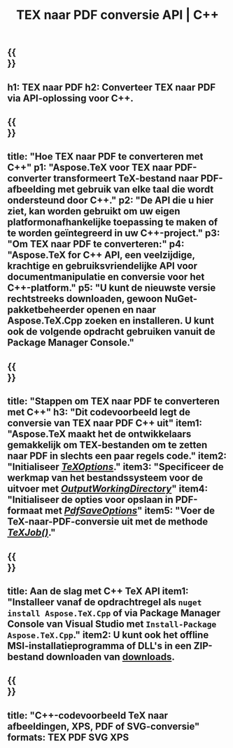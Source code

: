 ﻿---
translation: true
template: /_templates/_conversion-child-cpp.md
title: TEX naar PDF conversie API | C++
description: TeX naar PDF conversie functionaliteit. Integreer deze on-premise C++-bibliotheek in uw project of gebruik platformonafhankelijke applicaties om TeX naar PDF te converteren.
keywords: tex naar pdf api cpp, tex2pdf integratie c++
url: /cpp/conversion/tex-to-pdf/
family: tex
platformtag: cpp
feature: conversion
informat: TEX
outformat: PDF
otherformats: PDF PNG JPEG TIFF SVG XPS
---

{{<section banner>}}
---
h1: TEX naar PDF
h2: Converteer TEX naar PDF via API-oplossing voor C++.
---

{{<section overview>}}
---
title: "Hoe TEX naar PDF te converteren met C++"
p1: "Aspose.TeX voor TEX naar PDF-converter transformeert TeX-bestand naar PDF-afbeelding met gebruik van elke taal die wordt ondersteund door C++."
p2: "De API die u hier ziet, kan worden gebruikt om uw eigen platformonafhankelijke toepassing te maken of te worden geïntegreerd in uw C++-project."
p3: "Om TEX naar PDF te converteren:"
p4: "Aspose.TeX for C++ API, een veelzijdige, krachtige en gebruiksvriendelijke API voor documentmanipulatie en conversie voor het C++-platform."
p5: "U kunt de nieuwste versie rechtstreeks downloaden, gewoon NuGet-pakketbeheerder openen en naar Aspose.TeX.Cpp zoeken en installeren. U kunt ook de volgende opdracht gebruiken vanuit de Package Manager Console."
---

{{<section feature1>}}
---
title: "Stappen om TEX naar PDF te converteren met C++"
h3: "Dit codevoorbeeld legt de conversie van TEX naar PDF C++ uit"
item1: "Aspose.TeX maakt het de ontwikkelaars gemakkelijk om TEX-bestanden om te zetten naar PDF in slechts een paar regels code."
item2: "Initialiseer [*TeXOptions*](https://reference.aspose.com/tex/cpp/class/aspose.te_x.te_x_options)."
item3: "Specificeer de werkmap van het bestandssysteem voor de uitvoer met [*OutputWorkingDirectory*](https://reference.aspose.com/tex/cpp/class/aspose.te_x.te_x_options#aa4f4ea6dab7db5ba1b40800495f16f63)"
item4: "Initialiseer de opties voor opslaan in PDF-formaat met [*PdfSaveOptions*](https://reference.aspose.com/tex/cpp/class/aspose.te_x.presentation.image.pdf_save_options)"
item5: "Voer de TeX-naar-PDF-conversie uit met de methode [*TeXJob()*](https://reference.aspose.com/tex/cpp/class/aspose.te_x.te_x_job)."
---

{{<section feature2>}}
---
title: Aan de slag met C++ TeX API
item1: "Installeer vanaf de opdrachtregel als ```nuget install Aspose.TeX.Cpp``` of via Package Manager Console van Visual Studio met ```Install-Package Aspose.TeX.Cpp```."
item2: U kunt ook het offline MSI-installatieprogramma of DLL's in een ZIP-bestand downloaden van [downloads](https://releases.aspose.com/tex/cpp).
---

{{<section widget>}}
---
title: "C++-codevoorbeeld TeX naar afbeeldingen, XPS, PDF of SVG-conversie"
formats: TEX PDF SVG XPS
---